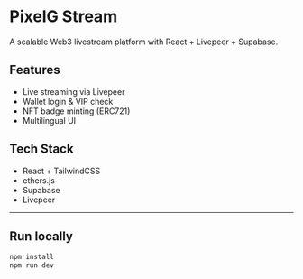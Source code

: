 # PixelG Stream

A scalable Web3 livestream platform with React + Livepeer + Supabase.

## Features
- Live streaming via Livepeer
- Wallet login & VIP check
- NFT badge minting (ERC721)
- Multilingual UI

## Tech Stack
- React + TailwindCSS
- ethers.js
- Supabase
- Livepeer

---

## Run locally
```bash
npm install
npm run dev
```
